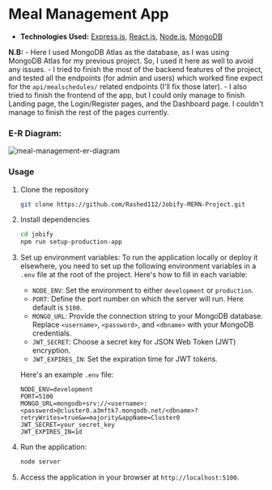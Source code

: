 # Meal Management App

- **Technologies Used:** [Express.js](https://expressjs.com/), [React.js](https://react.dev/), [Node.js](https://nodejs.org/en), [MongoDB](https://www.mongodb.com/)

**N.B:** 
    - Here I used MongoDB Atlas as the database, as I was using MongoDB Atlas for my previous project. So, I used it here as well to avoid any issues.
    - I tried to finish the most of the backend features of the project, and tested all the endpoints (for admin and users) which worked fine expect for the `api/mealschedules/` related endpoints (I'll fix those later).
    - I also tried to finish the frontend of the app, but I could only manage to finish Landing page, the Login/Register pages, and the Dashboard page. I couldn't manage to finish the rest of the pages currently.

### E-R Diagram:
![meal-management-er-diagram](https://github.com/user-attachments/assets/e570347a-cbe8-40ab-89a1-1b363586255e)

### Usage
1. Clone the repository
   
   ```sh
   git clone https://github.com/Rashed112/Jobify-MERN-Project.git
   ```

2. Install dependencies

   ```sh
   cd jobify
   npm run setup-production-app 
   ```

3. Set up environment variables: To run the application locally or deploy it elsewhere, you need to set up the following environment variables in a `.env` file at the root of the project. Here's how to fill in each variable:

    - `NODE_ENV`: Set the environment to either `development` or `production`.
    - `PORT`: Define the port number on which the server will run. Here default is `5100`.
    - `MONGO_URL`: Provide the connection string to your MongoDB database. Replace `<username>`, `<password>`, and `<dbname>` with your MongoDB credentials.
    - `JWT_SECRET`: Choose a secret key for JSON Web Token (JWT) encryption.
    - `JWT_EXPIRES_IN`: Set the expiration time for JWT tokens.
    
    Here's an example `.env` file:
    
    ```plaintext
    NODE_ENV=development
    PORT=5100
    MONGO_URL=mongodb+srv://<username>:<password>@cluster0.a3mftk7.mongodb.net/<dbname>?retryWrites=true&w=majority&appName=Cluster0
    JWT_SECRET=your_secret_key
    JWT_EXPIRES_IN=1d
    ```

4. Run the application:

   ```sh
   node server
   ```

5. Access the application in your browser at `http://localhost:5100`.

